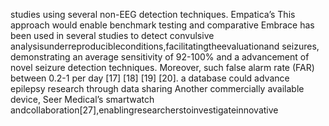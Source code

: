 studies using several non-EEG detection techniques. Empatica’s This approach would enable benchmark testing and comparative
Embrace has been used in several studies to detect convulsive analysisunderreproducibleconditions,facilitatingtheevaluationand
seizures, demonstrating an average sensitivity of 92-100% and a advancement of novel seizure detection techniques. Moreover, such
false alarm rate (FAR) between 0.2-1 per day [17] [18] [19] [20]. a database could advance epilepsy research through data sharing
Another commercially available device, Seer Medical’s smartwatch andcollaboration[27],enablingresearcherstoinvestigateinnovative